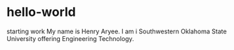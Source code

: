 # hello-world
starting work
My name is Henry Aryee. I am i Southwestern Oklahoma State University  offering Engineering Technology.
